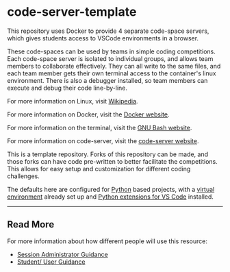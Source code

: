 # code-server-template
This repository uses Docker to provide 4 separate code-space servers, which gives students access to VSCode environments in a browser. 

These code-spaces can be used by teams in simple coding competitions. Each code-space server is isolated to individual groups, and allows team members to collaborate effectively. They can all write to the same files, and each team member gets their own terminal access to the container's linux environment. There is also a debugger installed, so team members can execute and debug their code line-by-line.

For more information on Linux, visit [Wikipedia](https://en.wikipedia.org/wiki/Linux).

For more information on Docker, visit the [Docker website](https://www.docker.com/).

For more information on the terminal, visit the [GNU Bash website](https://www.gnu.org/software/bash/).

For more information on code-server, visit the [code-server website](https://coder.com/).

This is a template repository. Forks of this repository can be made, and those forks can have code pre-written to better facilitate the competitions. This allows for easy setup and customization for different coding challenges.

The defaults here are configured for [Python](https://www.python.org/) based projects, with a [virtual environment](https://docs.python.org/3/tutorial/venv.html) already set up and [Python extensions for VS Code](https://marketplace.visualstudio.com/items?itemName=ms-python.python) installed. 

****
## Read More
For more information about how different people will use this resource:
- [Session Administrator Guidance](ADMIN.md)
- [Student/ User Guidance](STUDENT.md)
